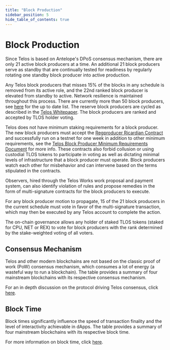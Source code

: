 ```yaml
---
title: "Block Production"
sidebar_position: 5
hide_table_of_contents: true
---
```


# Block Production

Since Telos is based on Antelope's DPoS consensus mechanism, there are only 21 active block producers at a time. An additional 21 block producers serve as standby that are continually tested for readiness by regularly rotating one standby block producer into active production.

Any Telos block producers that misses 15% of the blocks in any schedule is removed from its active role, and the 22nd ranked block producer is elevated from standby to active. Network resilience is maintained throughout this process. There are currently more than 50 block producers, see [here](https://explorer.telos.net/vote) for the up to date list. The reserve block producers are cycled as described in the [Telos Whitepaper](https://telos.net/wp-content/uploads/2021/02/Telos-Whitepaper-master-20180717.pdf). The block producers are ranked and accepted by TLOS holder voting.

Telos does not have minimum staking requirements for a block producer. The new block producers must accept the [Regproducer Ricardian Contract](https://hellotelos.medium.com/telos-regproducer-human-language-contract-3f91bbab564) and successfully run on a testnet for one week in addition to other minimum requirements, see the [Telos Block Producer Minimum Requirements Document](../../nodes/bp-nodes/Telos_BP_Requirements.md) for more info. These contracts also forbid collusion or using custodial TLOS tokens to participate in voting as well as dictating minimal levels of infrastructure that a block producer must operate. Block producers watch each other for misbehavior and can intervene based on the terms stipulated in the contracts.

Observers, hired through the Telos Works work proposal and payment system, can also identify violation of rules and propose remedies in the form of multi-signature contracts for the block producers to execute.

For any block producer motion to propagate, 15 of the 21 block producers in the current schedule must vote in favor of the multi-signature transaction, which may then be executed by any Telos account to complete the action.

The on-chain governance allows any holder of staked TLOS tokens (staked for CPU, NET or REX) to vote for block producers with the rank determined by the stake-weighted voting of all voters.

## Consensus Mechanism

Telos and other modern blockchains are not based on the classic proof of work (PoW) consensus mechanism, which consumes a lot of energy (a wasteful way to run a blockchain). The table provides a summary of four mainstream blockchains with its respective consensus mechanism.

For an in depth discussion on the protocol driving Telos consensus, click [here](../advanced/consensus.md).

## Block Time

Block times significantly influence the speed of transaction finality and the level of interactivity achievable in dApps. The table provides a summary of four mainstream blockchains with its respective block time.

For more information on block time, click [here](../advanced/consensus.md).
